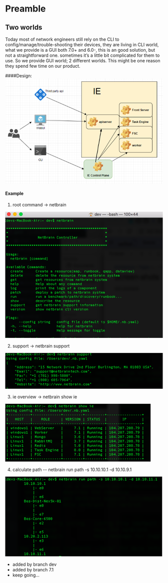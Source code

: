 # Preamble
## Two worlds
Today most of network engineers still rely on the CLI to config/manage/trouble-shooting their devices, they are living in CLI world, what we provide is a GUI both 7.0+ and 6.0-, this is an good solution, but not a straightforward one. sometimes it’s a little bit complicated for them to use. So we provide GUI world; 2 different worlds. This might be one reason they spend few time on our product. 

####Design:
![alt text][logo]

[logo]: https://raw.githubusercontent.com/yushihui/gocli/master/img/image_arc.png 

#### Example

1. root command -> netbrain 

![alt text][logo-root]

[logo-root]: https://raw.githubusercontent.com/yushihui/gocli/master/img/image_root.png "" 


2. support -> netbrain support

![alt text][logo-support]

[logo-support]: https://raw.githubusercontent.com/yushihui/gocli/master/img/image_support.png "" 

3. ie overview -> netbrain show ie

![alt text][logo-ie]

[logo-ie]: https://raw.githubusercontent.com/yushihui/gocli/master/img/image_ie.png "" 

4. calculate path -- netbrain run path -s 10.10.10.1 -d 10.10.9.1

![alt text][logo-path]

[logo-path]: https://raw.githubusercontent.com/yushihui/gocli/master/img/image_path.png "" 

* added by branch dev
* added by branch 7.1
* keep going...
